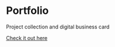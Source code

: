 # Portfolio
Project collection and digital business card

<a href="https://fitzpk.github.io/Portfolio/">Check it out here</a>
